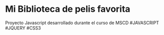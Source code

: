 # Mi Biblioteca de pelis favorita
Proyecto Javascript desarrollado durante el curso de MSCD
#JAVASCRIPT
#JQUERY
#CSS3
